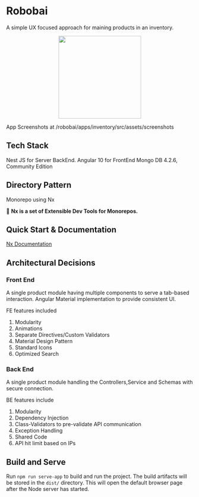 # Robobai

A simple UX focused approach for maining products in an inventory.

<p align="center"><img src="https://robobai.com/wp-content/uploads/robobai-icon-1-120x119-160x158.png" width="222"></p>

App Screenshots at /robobai/apps/inventory/src/assets/screenshots

## Tech Stack
Nest JS for Server BackEnd. 
Angular 10 for FrontEnd
Mongo DB 4.2.6, Community Edition

## Directory Pattern
Monorepo using Nx

🔎 **Nx is a set of Extensible Dev Tools for Monorepos.**

## Quick Start & Documentation

[Nx Documentation](https://nx.dev/angular)

## Architectural Decisions

### Front End 
A single product module having multiple components to serve a tab-based interaction. Angular Material implementation to provide consistent UI.

FE features included
1. Modularity
2. Animations
3. Separate Directives/Custom Validators
4. Material Design Pattern
5. Standard Icons
6. Optimized Search

### Back End
A single product module handling the Controllers,Service and Schemas with secure connection.

BE features include
1. Modularity
2. Dependency Injection
3. Class-Validators to pre-validate API communication
4. Exception Handling
5. Shared Code
6. API hit limit based on IPs

## Build and Serve

Run `npm run serve-app` to build and run the project. The build artifacts will be stored in the `dist/` directory. This will open the default browser page after the Node server has started.


